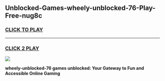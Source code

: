 
## Unblocked-Games-wheely-unblocked-76-Play-Free-nug8c
<h3>
<a href="https://premium76.site?title=wheely-unblocked-76&ref=23A">CLICK TO PLAY</a></h3>
<hr>

<h3>
<a href="https://premium76.site?title=wheely-unblocked-76&ref=23A">CLICK 2 PLAY</a>
  
</h3>

<a href="https://premium76.site?title=wheely-unblocked-76&ref=23A"><img src="https://clearcache.store/games.png"></a>


**wheely-unblocked-76 games unblocked: Your Gateway to Fun and Accessible Online Gaming**
